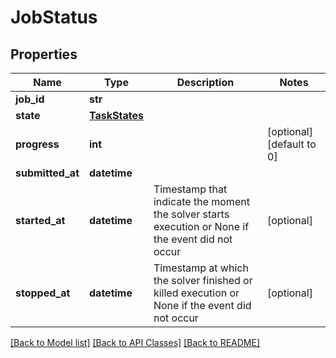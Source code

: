 # JobStatus

## Properties
| Name             | Type                            | Description                                                                                       | Notes                     |
| ---------------- | ------------------------------- | ------------------------------------------------------------------------------------------------- | ------------------------- |
| **job_id**       | **str**                         |                                                                                                   |
| **state**        | [**TaskStates**](TaskStates.md) |                                                                                                   |
| **progress**     | **int**                         |                                                                                                   | [optional] [default to 0] |
| **submitted_at** | **datetime**                    |                                                                                                   |
| **started_at**   | **datetime**                    | Timestamp that indicate the moment the solver starts execution or None if the event did not occur | [optional]                |
| **stopped_at**   | **datetime**                    | Timestamp at which the solver finished or killed execution or None if the event did not occur     | [optional]                |

[[Back to Model list]](../README.md#documentation-for-models) [[Back to API Classes]](../README.md#documentation-for-api-classes) [[Back to README]](../README.md)
